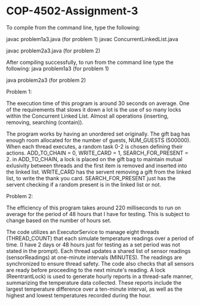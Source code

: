 # COP-4502-Assignment-3

To compile from the command line, type the following:

javac problem1a3.java (for problem 1)
javac ConcurrentLinkedList.java

javac problem2a3.java (for problem 2)

After compiling successfully, to run from the command line type the following:
java problem1a3 (for problem 1)

java problem2a3 (for problem 2)

Problem 1:

The execution time of this program is around 30 seconds on average. One of the requirements that slows it down a lot is the use of so many locks within the Concurrent Linked List. Almost all operations (inserting, removing, searching (contain)). 

The program works by having an unordered set originally. The gift bag has enough room allocated for the number of guests, NUM_GUESTS (500000). When each thread executes, a random task 0-2 is chosen defining their actions. ADD_TO_CHAIN = 0, WRITE_CARD = 1, SEARCH_FOR_PRESENT = 2. in ADD_TO_CHAIN, a lock is placed on the gift bag to maintain mutual exlusivity between threads and the first item is removed and inserted into the linked list. WRITE_CARD has the servent removing a gift from the linked list, to write the thank you card. SEARCH_FOR_PRESENT just has the servent checking if a random present is in the linked list or not.

Problem 2:

The efficiency of this program takes around 220 milliseconds to run on average for the period of 48 hours that I have for testing. This is subject to change based on the number of hours set.

The code utilizes an ExecutorService to manage eight threads (THREAD_COUNT) that each simulate temperature readings over a period of time. (I have 2 days or 48 hours just for testing as a set period was not stated in the prompt). Each thread updates a shared list of sensor readings (sensorReadings) at one-minute intervals (MINUTES). The readings are synchronized to ensure thread safety. The code also checks that all sensors are ready before proceeding to the next minute's reading. A lock (ReentrantLock) is used to generate hourly reports in a thread-safe manner, summarizing the temperature data collected. These reports include the largest temperature difference over a ten-minute interval, as well as the highest and lowest temperatures recorded during the hour.

